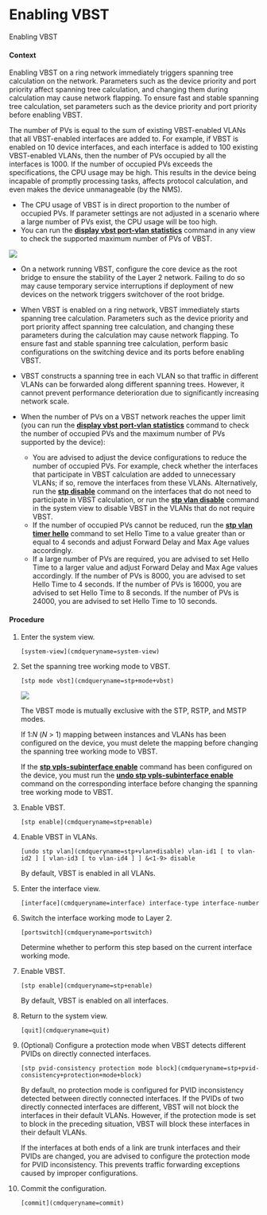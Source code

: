 Enabling VBST
=============

Enabling VBST

#### Context

Enabling VBST on a ring network immediately triggers spanning tree calculation on the network. Parameters such as the device priority and port priority affect spanning tree calculation, and changing them during calculation may cause network flapping. To ensure fast and stable spanning tree calculation, set parameters such as the device priority and port priority before enabling VBST.

The number of PVs is equal to the sum of existing VBST-enabled VLANs that all VBST-enabled interfaces are added to. For example, if VBST is enabled on 10 device interfaces, and each interface is added to 100 existing VBST-enabled VLANs, then the number of PVs occupied by all the interfaces is 1000. If the number of occupied PVs exceeds the specifications, the CPU usage may be high. This results in the device being incapable of promptly processing tasks, affects protocol calculation, and even makes the device unmanageable (by the NMS).

* The CPU usage of VBST is in direct proportion to the number of occupied PVs. If parameter settings are not adjusted in a scenario where a large number of PVs exist, the CPU usage will be too high.
* You can run the [**display vbst port-vlan statistics**](cmdqueryname=display+vbst+port-vlan+statistics) command in any view to check the supported maximum number of PVs of VBST.

![](public_sys-resources/note_3.0-en-us.png) 

* On a network running VBST, configure the core device as the root bridge to ensure the stability of the Layer 2 network. Failing to do so may cause temporary service interruptions if deployment of new devices on the network triggers switchover of the root bridge.
* When VBST is enabled on a ring network, VBST immediately starts spanning tree calculation. Parameters such as the device priority and port priority affect spanning tree calculation, and changing these parameters during the calculation may cause network flapping. To ensure fast and stable spanning tree calculation, perform basic configurations on the switching device and its ports before enabling VBST.
* VBST constructs a spanning tree in each VLAN so that traffic in different VLANs can be forwarded along different spanning trees. However, it cannot prevent performance deterioration due to significantly increasing network scale.

* When the number of PVs on a VBST network reaches the upper limit (you can run the [**display vbst port-vlan statistics**](cmdqueryname=display+vbst+port-vlan+statistics) command to check the number of occupied PVs and the maximum number of PVs supported by the device):
  + You are advised to adjust the device configurations to reduce the number of occupied PVs. For example, check whether the interfaces that participate in VBST calculation are added to unnecessary VLANs; if so, remove the interfaces from these VLANs. Alternatively, run the [**stp disable**](cmdqueryname=stp+disable) command on the interfaces that do not need to participate in VBST calculation, or run the [**stp vlan disable**](cmdqueryname=stp+vlan+disable) command in the system view to disable VBST in the VLANs that do not require VBST.
  + If the number of occupied PVs cannot be reduced, run the [**stp vlan timer hello**](cmdqueryname=stp+vlan+timer+hello) command to set Hello Time to a value greater than or equal to 4 seconds and adjust Forward Delay and Max Age values accordingly.
  + If a large number of PVs are required, you are advised to set Hello Time to a larger value and adjust Forward Delay and Max Age values accordingly. If the number of PVs is 8000, you are advised to set Hello Time to 4 seconds. If the number of PVs is 16000, you are advised to set Hello Time to 8 seconds. If the number of PVs is 24000, you are advised to set Hello Time to 10 seconds.


#### Procedure

1. Enter the system view.
   
   
   ```
   [system-view](cmdqueryname=system-view)
   ```
2. Set the spanning tree working mode to VBST.
   
   
   ```
   [stp mode vbst](cmdqueryname=stp+mode+vbst)
   ```
   ![](public_sys-resources/note_3.0-en-us.png) 
   
   The VBST mode is mutually exclusive with the STP, RSTP, and MSTP modes.
   
   If 1:*N* (*N* > 1) mapping between instances and VLANs has been configured on the device, you must delete the mapping before changing the spanning tree working mode to VBST.
   
   If the [**stp vpls-subinterface enable**](cmdqueryname=stp+vpls-subinterface+enable) command has been configured on the device, you must run the [**undo stp vpls-subinterface enable**](cmdqueryname=stp+vpls-subinterface+enable) command on the corresponding interface before changing the spanning tree working mode to VBST.
3. Enable VBST.
   
   
   ```
   [stp enable](cmdqueryname=stp+enable)
   ```
4. Enable VBST in VLANs.
   
   
   ```
   [undo stp vlan](cmdqueryname=stp+vlan+disable) vlan-id1 [ to vlan-id2 ] [ vlan-id3 [ to vlan-id4 ] ] &<1-9> disable
   ```
   
   By default, VBST is enabled in all VLANs.
5. Enter the interface view.
   
   
   ```
   [interface](cmdqueryname=interface) interface-type interface-number
   ```
6. Switch the interface working mode to Layer 2.
   
   
   ```
   [portswitch](cmdqueryname=portswitch)
   ```
   
   Determine whether to perform this step based on the current interface working mode.
7. Enable VBST.
   
   
   ```
   [stp enable](cmdqueryname=stp+enable)
   ```
   
   By default, VBST is enabled on all interfaces.
8. Return to the system view.
   
   
   ```
   [quit](cmdqueryname=quit)
   ```
9. (Optional) Configure a protection mode when VBST detects different PVIDs on directly connected interfaces.
   
   
   ```
   [stp pvid-consistency protection mode block](cmdqueryname=stp+pvid-consistency+protection+mode+block)
   ```
   
   By default, no protection mode is configured for PVID inconsistency detected between directly connected interfaces. If the PVIDs of two directly connected interfaces are different, VBST will not block the interfaces in their default VLANs. However, if the protection mode is set to block in the preceding situation, VBST will block these interfaces in their default VLANs.
   
   If the interfaces at both ends of a link are trunk interfaces and their PVIDs are changed, you are advised to configure the protection mode for PVID inconsistency. This prevents traffic forwarding exceptions caused by improper configurations.
10. Commit the configuration.
    
    
    ```
    [commit](cmdqueryname=commit)
    ```